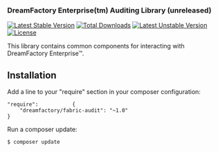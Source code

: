 ### DreamFactory Enterprise(tm) Auditing Library (unreleased)

[![Latest Stable Version](https://poser.pugx.org/dreamfactory/fabric-audit/v/stable.svg)](https://packagist.org/packages/dreamfactory/fabric-audit) [![Total Downloads](https://poser.pugx.org/dreamfactory/fabric-audit/downloads.svg)](https://packagist.org/packages/dreamfactory/fabric-audit) [![Latest Unstable Version](https://poser.pugx.org/dreamfactory/fabric-audit/v/unstable.svg)](https://packagist.org/packages/dreamfactory/fabric-audit) [![License](https://poser.pugx.org/dreamfactory/fabric-audit/license.svg)](https://packagist.org/packages/dreamfactory/fabric-audit)

This library contains common components for interacting with DreamFactory Enterprise&trade;.

## Installation

Add a line to your "require" section in your composer configuration:

	"require":           {
		"dreamfactory/fabric-audit": "~1.0"
	}

Run a composer update:

    $ composer update


